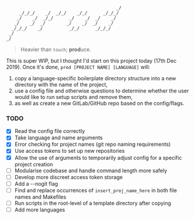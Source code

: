 ```
                                          _/   
     _/_/_/    _/  _/_/    _/_/      _/_/_/    
    _/    _/  _/_/      _/    _/  _/    _/     
   _/    _/  _/        _/    _/  _/    _/      
  _/_/_/    _/          _/_/      _/_/_/       
 _/                                            
_/
```

> Heavier than `touch`; **prod**uce.

This is super WIP, but I thought I'd start on this project today (17th Dec 2019).
Once it's done, `prod [PROJECT NAME] [LANGUAGE]` will:

1. copy a language-specific boilerplate directory structure into a new directory with the name of the project,
2. use a config file and otherwise questions to determine whether the user would like to run setup scripts and remove them,
3. as well as create a new GitLab/GitHub repo based on the config/flags.

### TODO

- [x] Read the config file correctly
- [x] Take language and name arguments
- [x] Error checking for project names (git repo naming requirements)
- [x] Use access tokens to set up new repositories
- [x] Allow the use of arguments to temporarily adjust config for a specific project creation
- [ ] Modularise codebase and handle command length more safely
- [ ] Develop more discreet access token storage
- [ ] Add a --nogit flag
- [ ] Find and replace occurrences of `insert_proj_name_here` in both file names and Makefiles
- [ ] Run scripts in the root-level of a template directory after copying
- [ ] Add more languages

